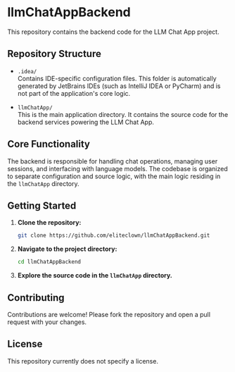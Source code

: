 # llmChatAppBackend

This repository contains the backend code for the LLM Chat App project.

## Repository Structure

- `.idea/`  
  Contains IDE-specific configuration files. This folder is automatically generated by JetBrains IDEs (such as IntelliJ IDEA or PyCharm) and is not part of the application's core logic.

- `llmChatApp/`  
  This is the main application directory. It contains the source code for the backend services powering the LLM Chat App.

## Core Functionality

The backend is responsible for handling chat operations, managing user sessions, and interfacing with language models. The codebase is organized to separate configuration and source logic, with the main logic residing in the `llmChatApp` directory.

## Getting Started

1. **Clone the repository:**
   ```bash
   git clone https://github.com/eliteclown/llmChatAppBackend.git
   ```

2. **Navigate to the project directory:**
   ```bash
   cd llmChatAppBackend
   ```

3. **Explore the source code in the `llmChatApp` directory.**

## Contributing

Contributions are welcome! Please fork the repository and open a pull request with your changes.

## License

This repository currently does not specify a license.
